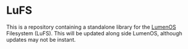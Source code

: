 # LuFS

This is a repository containing a standalone library for the [LumenOS](https://github.com/xlumen1/LumenOS) Filesystem (LuFS).
This will be updated along side LumenOS, although updates may not be instant.
